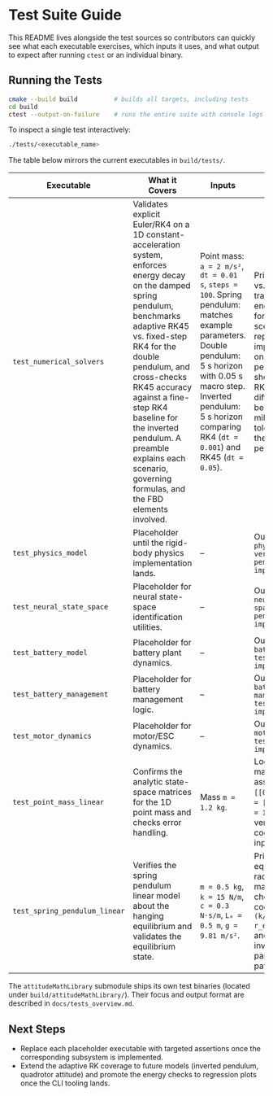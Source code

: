 # Test Suite Guide

This README lives alongside the test sources so contributors can quickly see
what each executable exercises, which inputs it uses, and what output to expect
after running `ctest` or an individual binary.

## Running the Tests
```bash
cmake --build build          # builds all targets, including tests
cd build
ctest --output-on-failure    # runs the entire suite with console logs
```
To inspect a single test interactively:
```bash
./tests/<executable_name>
```

The table below mirrors the current executables in `build/tests/`.

| Executable | What it Covers | Inputs | Expected Output |
| --- | --- | --- | --- |
| `test_numerical_solvers` | Validates explicit Euler/RK4 on a 1D constant-acceleration system, enforces energy decay on the damped spring pendulum, benchmarks adaptive RK45 vs. fixed-step RK4 for the double pendulum, and cross-checks RK45 accuracy against a fine-step RK4 baseline for the inverted pendulum. A preamble explains each scenario, governing formulas, and the FBD elements involved. | Point mass: `a = 2 m/s²`, `dt = 0.01 s`, `steps = 100`. Spring pendulum: matches example parameters. Double pendulum: 5 s horizon with 0.05 s macro step. Inverted pendulum: 5 s horizon comparing RK4 (`dt = 0.001`) and RK45 (`dt = 0.05`). | Prints simulated vs. analytic trajectories, energy balance for each scenario, reports adaptive improvements on the double pendulum, and shows RK4/RK45 state differences below sub-millimetre/radian tolerances for the inverted pendulum. |
| `test_physics_model` | Placeholder until the rigid-body physics implementation lands. | – | Outputs `[TODO] physics model verification pending implementation.` |
| `test_neural_state_space` | Placeholder for neural state-space identification utilities. | – | Outputs `[TODO] neural state-space tests pending implementation.` |
| `test_battery_model` | Placeholder for battery plant dynamics. | – | Outputs `[TODO] battery model tests pending implementation.` |
| `test_battery_management` | Placeholder for battery management logic. | – | Outputs `[TODO] battery management tests pending implementation.` |
| `test_motor_dynamics` | Placeholder for motor/ESC dynamics. | – | Outputs `[TODO] motor dynamics tests pending implementation.` |
| `test_point_mass_linear` | Confirms the analytic state-space matrices for the 1D point mass and checks error handling. | Mass `m = 1.2 kg`. | Logs the matrices, asserts `A = [[0,1],[0,0]]`, `B = [[0],[1/m]]`, `C = I`, `D = 0`, and verifies error codes on invalid inputs. |
| `test_spring_pendulum_linear` | Verifies the spring pendulum linear model about the hanging equilibrium and validates the equilibrium state. | `m = 0.5 kg`, `k = 15 N/m`, `c = 0.3 N·s/m`, `L₀ = 0.5 m`, `g = 9.81 m/s²`. | Prints equilibrium radius and matrix entries, checks analytic coefficients (`-(k/m)(1 - L₀ / r_eq)` and `-k/m`), and exercises invalid-parameter error paths. |

The `attitudeMathLibrary` submodule ships its own test binaries (located under
`build/attitudeMathLibrary/`). Their focus and output format are described in
`docs/tests_overview.md`.

## Next Steps
- Replace each placeholder executable with targeted assertions once the
  corresponding subsystem is implemented.
- Extend the adaptive RK coverage to future models (inverted pendulum,
  quadrotor attitude) and promote the energy checks to regression plots once
  the CLI tooling lands.
